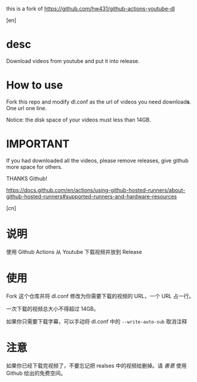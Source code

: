 this is a fork of https://github.com/hw431/github-actions-youtube-dl

[en]

# desc

Download videos from youtube and put it into release.

# How to use

Fork this repo and modify dl.conf as the url of videos you need download**s**. One url one line.

Notice: the disk space of your videos must less than 14GB.

# IMPORTANT

If you had downloaded all the videos, please remove releases, give github more space for others.

THANKS Github!

https://docs.github.com/en/actions/using-github-hosted-runners/about-github-hosted-runners#supported-runners-and-hardware-resources

[cn]

# 说明

使用 Github Actions 从 Youtube 下载视频并放到 Release

# 使用

Fork 这个仓库并将 dl.conf 修改为你需要下载的视频的 URL，一个 URL 占一行。

一次下载的视频总大小不得超过 14GB。

如果你只需要下载字幕，可以手动将 dl.conf 中的 `--write-auto-sub` 取消注释

# 注意

如果你已经下载完视频了，不要忘记把 realses 中的视频给删掉。请 *善意* 使用 Github 给出的免费空间。
